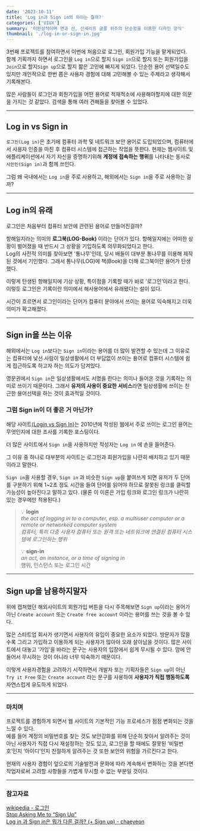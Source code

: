 ```yaml
---
date: '2023-10-11'
title: 'Log in과 Sign in의 차이는 뭘까?'
categories: ['UIUX']
summary: '미완성적이며 면과 선, 산세리프 글꼴 위주의 단순함을 이용한 디자인 양식'
thumbnail: './log-in-or-sign-in.jpg'
---
```


3번째 프로젝트를 참여하면서 이번에 처음으로 로그인, 회원가입 기능을 맡게되었다.  
함께 기획까지 하면서 로그인을 `Log in`으로 할지 `Sign in`으로 할지 또는 회원가입을 `Join`으로 할지`Sign up`으로 할지 짧은 고민에 빠지게 되었다. 단순한 용어 선택일수도 있지만 개인적으로 한번 쯤은 사용자 경험에 대해 고민해볼 수 있는 주제라고 생각해서 기록해본다.

많은 사람들이 로그인과 회원가입을 어떤 용어로 적재적소에 사용해야할지에 대한 의문을 가지는 것 같았다. 검색을 통해 여러 견해들을 찾아볼 수 있었다.

---

## Log in vs Sign in

`로그인(Log in)`은 초기에 컴퓨터 과학 및 네트워크 보안 용어로 도입되었으며, 컴퓨터에서 사용자 인증을 마친 후 컴퓨터 시스템에 접근하는 작업을 뜻한다. 현재는 웹사이트 및 애플리케이션에서 자기 자신을 증명하기위해 **계정에 접속하는 행위**를 나타내는 동사로 `사인인(Sign in)`과 함께 쓰인다.

그럼 왜 국내에서는 `Log in`을 주로 사용하고, 해외에서는 `Sign in`을 주로 사용하는 걸까?

---

## Log in의 유래

로그인은 처음부터 컴퓨터 보안에 관련된 용어로 만들어진걸까?

항해일지라는 의미의 **로그북(LOG-Book)** 이라는 단어가 있다. 항해일지에는 어떠한 상황이 벌어졌을 때 반드시 그 상황을 기입하도록 의무화되었다고 한다.  
Log의 사전적 의미를 찾아보면 '통나무'인데, 당시 배들이 대부분 통나무를 이용해 제작된 것에서 기인했다. 그래서 통나무(LOG)에 책(Book)을 더해 로그북이란 용어가 탄생했다.

이렇게 탄생된 항해일지에 기상 상황, 특이점을 기록할 때가 바로 '로그인’이라고 한다. 이렇듯 로그인은 기록이란 의미에서 해사용어에서 유래됐다는 설이 있다.

시간이 흐르면서 로그인이라는 단어가 컴퓨터 분야에서 쓰이는 용어로 익숙해지고 더욱 의미가 확고해졌다.

---

## Sign in을 쓰는 이유

해외에서는 `Log in`보다는 `Sign in`이라는 용어를 더 많이 발견할 수 있는데 그 이유로는 컴퓨터에 낯선 사람이 일상생활에서 더 부담없이 쓰이는 용어로 컴퓨터 시스템에 쉽게 접근하도록 하고자 하는 의도가 담겨있다.

영문권에서 `Sign in`은 일상생활에서도 서명을 한다는 의미나 들어온 것을 기록하는 의미로 쓰이기 때문이다.
그래서 **유저의 사용이 중요한 서비스**라면 일상생활에 쓰이는 친근한 용어선택을 하는 것이 효과적일 것이다.

### 그럼 Sign in이 더 좋은 거 아닌가?

해당 사이트[(Login vs Sign In)](https://www.leemunroe.com/login-vs-signin/)는 2010년에 작성된 웹에서 주로 쓰이는 로그인 용어는 무엇인지에 대한 조사를 기록한 포스팅이다.

더 많은 사이트에서 `Sign in`을 사용하지만 작성자는 `Log in` 에 손을 들어준다.

그 이유 중 하나로 대부분의 사이트는 로그인과 회원가입을 나란히 배치하고 있기 때문이라고 말한다.

`Sign in`을 사용할 경우, `Sign in` 과 비슷한 `Sign up`을 붙여쓰게 되면 유저가 두 단어를 구분하기 위해 1~2초 정도 시간을 들여 단어를 읽어야 하므로 잘못된 링크를 클릭할 가능성이 높아진다고 말하고 있다. (물론 이 이론은 가입 링크와 로그인 링크가 나란히 있는 경우에만 적용된다.)

> 💡 **login**  
> _the act of logging in to a computer, esp. a multiuser computer or a remote or networked computer system  
> 컴퓨터, 특히 다중 사용자 컴퓨터 또는 원격 또는 네트워크에 연결된 컴퓨터 시스템에 로그인하는 행위_
>
> 💡 **sign-in**  
> _an act, an instance, or a time of signing in_  
> 행위, 인스턴스 또는 로그인 시간

---

## Sign up을 남용하지말자

위에 캡쳐했던 해외사이트의 회원가입 버튼을 다시 주목해보면 `Sign up`이라는 용어가 아닌 `Create account` 또는 `Create free account` 이라는 용어를 쓰는 것을 볼 수 있다.

많은 스타트업 회사가 생기면서 사용자의 유입이 중요한 요소가 되었다. 방문자가 많을 수록 그리고 가입하고 이용하게 되는 사용자가 많아야 오래 살아남을 것이다. 많은 사이트에서 대놓고 ‘가입’을 바라는 문구는 사용자의 입장에서 쉽게 무시될 수 있다. 맘에 안들어서 무시하는 것이 아니라 너무 익숙하기 때문이다.

이렇게 사용자경험을 고려하기 시작하면서 개발자 또는 기획자들은 `Sign up`이 아닌 `Try it Free` 또는 `Create account` 라는 문구를 사용하여 **사용자가 직접 행동하도록** 자연스럽게 유도하게 되었다.

---

### 마치며

프로젝트를 경험하게 되면서 웹 사이트의 기본적인 기능 프로세스가 점점 변화되는 것을 느낄 수 있다.  
예를 들어 계정의 비밀번호를 찾는 것도 보안강화를 위해 단순히 찾아서 알려주는 것이 아닌 사용자가 직접 다시 재설정하는 것도 있고, 로그인을 할 때에도 잘못된 ‘비밀번호’인지 ‘아이디’인지 친절하게 알려주는 것 또한 보안의 위험을 가르킨다고 한다.

현재의 사용자 경험이 앞으로의 기술발전과 문화에 따라 계속해서 변화하는 것을 본다면 작업자로써 고려할 사항들을 가볍게 무시할 수 없는 부분일 것이다.

---

### 참고자료

[wikipedia - 로그인](https://ko.wikipedia.org/wiki/로그인)  
[Stop Asking Me to “Sign Up”](https://www.gkogan.co/blog/stop-asking-me-to-sign-up/)  
[Log in 과 Sign in은 뭐가 다른 걸까? (+ Sign up) - chaeyeon](https://chaeyeon-chaeyeon.tistory.com/66)
